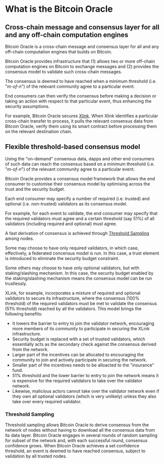 # What is the Bitcoin Oracle

## Cross-chain message and consensus layer for all and any off-chain computation engines

Bitcoin Oracle is a cross-chain message and consensus layer for all and any off-chain computation engines that builds on Bitcoin.

Bitcoin Oracle provides infrastructure that (1) allows two or more off-chain computation engines on Bitcoin to exchange messages and (2) provides the consensus model to validate such cross-chain messages.

The consensus is deemed to have reached when a minimum threshold (i.e. "_m-of-n_") of the relevant community agree to a particular event.

End consumers can then verify the consensus before making a decision or taking an action with respect to that particular event, thus enhancing the security assumptions.

For example, Bitcoin Oracle secures [Xlink](https://app.xlink.network). When Xlink identifies a particular cross-chain transfer to process, it pulls the relevant consensus data from Bitcoin Oracle, verify them using its smart contract before processing them on the relevant destination chain.

## Flexible threshold-based consensus model

Using the "on-demand" consensus data, dapps and other end consumers of such data can reach the consensus based on a minimum threshold (i.e. "_m-of-n_") of the relevant community agree to a particular event.

Bitcoin Oracle provides a consensus model framework that allows the end consumer to customise their consensus model by optimising across the trust and the security budget.

Each end consumer may specify a number of required (i.e. trusted) and optional (i.e. non-trusted) validators as its consensus model.

For example, for each event to validate, the end consumer may specify that the required validators must agree and a certain threshold (say 51%) of all validators (including required and optional) must agree.

A fast derivation of consensus is achieved through [Threshold Sampling](./#threshold-sampling) among nodes.

Some may choose to have only required validators, in which case, effectively, a federated concensus model is run. In this case, a trust element is introduced to eliminate the security budget constraint.&#x20;

Some others may choose to have only optional validators, but with staking/slashing mechanism. In this case, the security budget enabled by the staking/slashing mechanism means the consensus model can be run trustlessly.

XLink, for example, incorporates a mixture of required and optional validators to secure its infrastructure, where the consensus (100% threshold) of the required validators must be met to validate the consensus (51% threshold) reached by all the validators. This model brings the following benefits:

* It lowers the barrier to entry to join the validator network, encouraging more members of its community to participate in securing the XLink infrastructure.
* Security budget is replaced with a set of trusted validators, which essentially acts as the secondary check against the consensus derived from the network.
* Larger part of the incentives can be allocated to encouraging the community to join and actively participate in securing the network.
* Smaller part of the incentives needs to be alloacted to the "insurance" fund.
* 51% threshold and the lower barrier to entry to join the network means it is expensive for the required validators to take over the validator network.
* Likewise, malicious actors cannot take over the validator network even if they own all optional validators (which is very unlikely) unless they also take over every required validator.

### Threshold Sampling

Threshold sampling allows Bitcoin Oracle to derive consensus from the network of nodes without having to download all the consensus data from its data layer. Bitcoin Oracle engages in several rounds of random sampling for subset of the network and, with each successful round, consensus confidence grows. When Bitcoin Oracle achieves a set confidence threshold, an event is deemed to have reached consensus, subject to validation by all trusted nodes.

